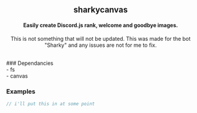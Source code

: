 <div align="center">
    <h2>sharkycanvas</h2>
    <h4>Easily create Discord.js rank, welcome and goodbye images.</h4>
    <p>This is not something that will not be updated. This was made for the bot "Sharky" and any issues are not for me to fix.</p>
</div>
<br>
### Dependancies
<br>
- fs
<br>
- canvas

### Examples
```js
// i'll put this in at some point
```
